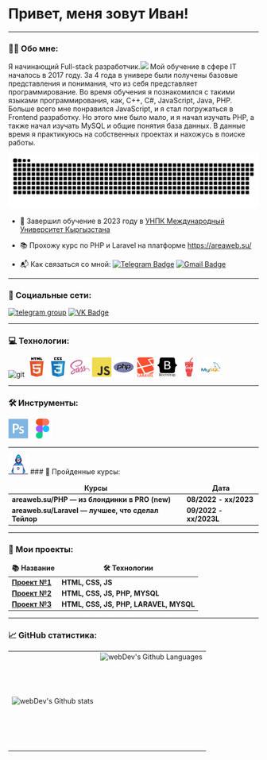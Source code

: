 # Привет, меня зовут Иван!
---
### :man_technologist: Обо мне:

Я начинающий Full-stack разработчик.<img src="https://media.giphy.com/media/WUlplcMpOCEmTGBtBW/giphy.gif" width="30px"> Мой обучение в сфере IT началось в 2017 году. За 4 года в универе были получены базовые представления и понимания, что из себя представляет программирование. 
Во время обучения я познакомился с такими языками программирования, как, С++, С#, JavaScript, Java, PHP. Больше всего мне понравился JavaScript, и я стал погружаться в Frontend разработку. Но этого мне было мало, и я начал изучать PHP, а также начал изучать MySQL и общие понятия база данных. В данные время я практикуюсь на собственных проектах и нахожусь в поиске работы.

<p align="center">
 <img width="700" src="assets/github-snake.svg" alt="snake"/>
</p>
<!--
   <a href=""><img width="35%" align="right" alt="Github" src="/work.gif" /></a>
   -->

- :school: Завершил обучение в 2023 году в <a href="https://muk.iuk.kg">УНПК Международный Университет Кыргызстана</a>

- 📚 Прохожу курс по PHP и Laravel на платформе https://areaweb.su/

<!-- :zap: Являюсь старшим студентом на курсе Веб-разработки Яндекс Практикум.-->

- 📬 Как связаться со мной: [![Telegram Badge](https://img.shields.io/badge/-@digidon727-blue?style=flat-square&logo=Telegram&logoColor=white)](https://t.me/digidon727) [![Gmail Badge](https://img.shields.io/badge/-ivntik77@gmail.com-c14438?style=flat-square&logo=Gmail&logoColor=white&link=mailto:ivntik77@gmail.com)](mailto:ivntik77@gmail.com)


---

### 💬 Социальные сети:
<div id="badges">
   <a href="https://t.me/digidon727" target="_blank"><img src="https://cdn-icons-png.flaticon.com/512/2111/2111646.png" width="40" height="40" alt="telegram group" /></a> <a href="https://vk.com/i.tikhonov1999" target="_blank"><img src="https://cdn-icons-png.flaticon.com/512/145/145813.png" width="40" height="40" alt="VK Badge"/></a>
</div>

---

### 💻 Технологии:
<div>
<img src="https://www.vectorlogo.zone/logos/git-scm/git-scm-icon.svg" alt="git" width="40" height="40"/>
<img src="https://raw.githubusercontent.com/devicons/devicon/master/icons/html5/html5-original-wordmark.svg" alt="html5" width="40" height="40"/>
<img src="https://raw.githubusercontent.com/devicons/devicon/master/icons/css3/css3-original-wordmark.svg" alt="css3" width="40" height="40"/>
<img src="https://raw.githubusercontent.com/devicons/devicon/master/icons/sass/sass-original.svg" alt="sass" width="40" height="40"/>
<img src="https://raw.githubusercontent.com/devicons/devicon/master/icons/javascript/javascript-original.svg" alt="javascript" width="40" height="40"/>
<img src="https://raw.githubusercontent.com/devicons/devicon/master/icons/php/php-original.svg" alt="php" width="40" height="40"/>
<img src="https://raw.githubusercontent.com/devicons/devicon/master/icons/laravel/laravel-plain-wordmark.svg" alt="laravel" width="40" height="40"/>
<img src="https://raw.githubusercontent.com/devicons/devicon/master/icons/bootstrap/bootstrap-plain-wordmark.svg" alt="bootstrap" width="40" height="40"/>
<img src="https://raw.githubusercontent.com/devicons/devicon/master/icons/gulp/gulp-plain.svg" alt="gulp" width="40" height="40"/>
<img src="https://raw.githubusercontent.com/devicons/devicon/master/icons/mysql/mysql-original-wordmark.svg" alt="mysql" width="40" height="40"/>
</div>

---

### 🛠 Инструменты:
<div>
  <img src="https://github.com/devicons/devicon/blob/master/icons/photoshop/photoshop-plain.svg" title="photoshop" alt="photoshop" width="40" height="40"/>&nbsp;
  <img src="https://github.com/devicons/devicon/blob/master/icons/figma/figma-original.svg" title="figma" alt="figma" width="40" height="40"/>&nbsp;
</div>

---
<img src="assets/work.gif" width="40" height="40">   
 ### 📝 Пройденные курсы:

  <table>
  <thead align="center">
    <tr border: none;>
      <td><b>Курсы </b></td>
      <td><b>Дата</b></td>
    </tr>
  </thead>
  <tbody>
    <tr>
      <td><b>areaweb.su/PHP — из блондинки в PRO (new)</b></td>
      <td><b>08/2022 - xx/2023</b></td>
    </tr>
	<tr>
      <td><b> areaweb.su/Laravel — лучшее, что сделал Тейлор</b></td>
      <td><b>09/2022 - xx/2023L</b></td>
    </tr>
  </tbody>
</table>

<!--
| Курсы                                                           | Дата              |
| ----------------------------------------------------------------| :---------------: |            
| areaweb.su/PHP — из блондинки в PRO (new)                       | 08/2022 - xx/2023 |
| areaweb.su/Laravel — лучшее, что сделал Тейлор                  | 09/2022 - xx/2023 |
-->
--- 


### 📕 Мои проекты:

<table>
  <thead align="center">
    <tr border: none;>
      <td><b>📚 Название</b></td>
      <td><b>🛠 Технологии</b></td>
    </tr>
  </thead>
  <tbody>
    <tr>
      <td><a href="#"><b>Проект №1</b></a></td>
      <td><b>HTML, CSS, JS</b></td>
    </tr>
	<tr>
      <td><a href="#"><b>Проект №2</b></a></td>
      <td><b>HTML, CSS, JS, PHP, MYSQL</b></td>
    </tr>
    <tr>
      <td><a href="#"><b>Проект №3</b></a></td>
      <td><b>HTML, CSS, JS, PHP, LARAVEL, MYSQL</b></td>
    </tr>
  </tbody>
</table>

---

### 📈 GitHub статистика:

<table>
  <tr>
    <td>
      <img align="left" src="http://github-readme-streak-stats.herokuapp.com?user=Digidon727&theme=dark&background=000000" alt="webDev's Github stats" />
    </td>
    <td>
      <img height="195px" align="right" alt="webDev's Github Languages" src="https://github-readme-stats-sigma-five.vercel.app/api/top-langs/?username=Digidon727&layout=compact&theme=vision-friendly-dark" />
    </td>
  </tr>
</table>

